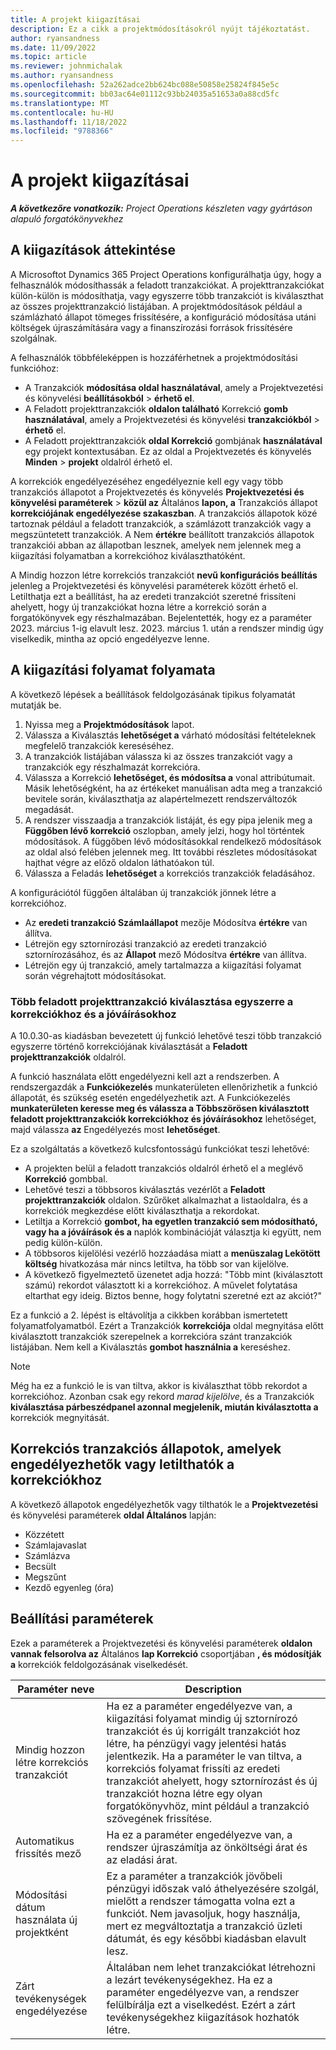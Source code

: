 ```yaml
---
title: A projekt kiigazításai
description: Ez a cikk a projektmódosításokról nyújt tájékoztatást.
author: ryansandness
ms.date: 11/09/2022
ms.topic: article
ms.reviewer: johnmichalak
ms.author: ryansandness
ms.openlocfilehash: 52a262adce2bb624bc088e50858e25824f845e5c
ms.sourcegitcommit: bb03ac64e01112c93bb24035a51653a0a88cd5fc
ms.translationtype: MT
ms.contentlocale: hu-HU
ms.lasthandoff: 11/18/2022
ms.locfileid: "9788366"
---
```

# <a name="project-adjustments"></a>A projekt kiigazításai

_**A következőre vonatkozik:** Project Operations készleten vagy gyártáson alapuló forgatókönyvekhez_

## <a name="adjustments-overview"></a>A kiigazítások áttekintése

A Microsoftot Dynamics 365 Project Operations konfigurálhatja úgy, hogy a felhasználók módosíthassák a feladott tranzakciókat. A projekttranzakciókat külön-külön is módosíthatja, vagy egyszerre több tranzakciót is kiválaszthat az összes projekttranzakció listájában. A projektmódosítások például a számlázható állapot tömeges frissítésére, a konfiguráció módosítása utáni költségek újraszámítására vagy a finanszírozási források frissítésére szolgálnak.

A felhasználók többféleképpen is hozzáférhetnek a projektmódosítási funkcióhoz:

- A Tranzakciók **módosítása oldal használatával**, amely a Projektvezetési és könyvelési **beállításokból** \> **érhető el**.
- A Feladott projekttranzakciók **oldalon található** Korrekció **gomb használatával**, amely a Projektvezetési és könyvelési **tranzakciókból** \> **érhető** el.
- A Feladott projekttranzakciók **oldal Korrekció** gombjának **használatával** egy projekt kontextusában. Ez az oldal a Projektvezetés és könyvelés **Minden** \> **projekt** oldalról érhető el.

A korrekciók engedélyezéséhez engedélyeznie kell egy vagy több tranzakciós állapotot a Projektvezetés és könyvelés **Projektvezetési és könyvelési paraméterek** \> **közül az** Általános **lapon, a** Tranzakciós állapot **korrekciójának engedélyezése szakaszban**. A tranzakciós állapotok közé tartoznak például a feladott tranzakciók, a számlázott tranzakciók vagy a megszüntetett tranzakciók. A Nem **értékre** beállított tranzakciós állapotok tranzakciói abban az állapotban lesznek, amelyek nem jelennek meg a kiigazítási folyamatban a korrekcióhoz kiválaszthatóként.

A Mindig hozzon létre korrekciós tranzakciót **nevű konfigurációs beállítás** jelenleg a Projektvezetési és könyvelési paraméterek között érhető el. Letilthatja ezt a beállítást, ha az eredeti tranzakciót szeretné frissíteni ahelyett, hogy új tranzakciókat hozna létre a korrekció során a forgatókönyvek egy részhalmazában. Bejelentették, hogy ez a paraméter 2023. március 1-ig elavult lesz. 2023. március 1. után a rendszer mindig úgy viselkedik, mintha az opció engedélyezve lenne.

## <a name="adjustments-process-flow"></a>A kiigazítási folyamat folyamata

A következő lépések a beállítások feldolgozásának tipikus folyamatát mutatják be.

1. Nyissa meg a **Projektmódosítások** lapot.
2. Válassza a Kiválasztás **lehetőséget a** várható módosítási feltételeknek megfelelő tranzakciók kereséséhez.
3. A tranzakciók listájában válassza ki az összes tranzakciót vagy a tranzakciók egy részhalmazát korrekcióra.
4. Válassza a Korrekció **lehetőséget, és módosítsa a** vonal attribútumait. Másik lehetőségként, ha az értékeket manuálisan adta meg a tranzakció bevitele során, kiválaszthatja az alapértelmezett rendszerváltozók megadását.
5. A rendszer visszaadja a tranzakciók listáját, és egy pipa jelenik meg a **Függőben lévő korrekció** oszlopban, amely jelzi, hogy hol történtek módosítások. A függőben lévő módosításokkal rendelkező módosítások az oldal alsó felében jelennek meg. Itt további részletes módosításokat hajthat végre az előző oldalon láthatóakon túl.
6. Válassza a Feladás **lehetőséget** a korrekciós tranzakciók feladásához.

A konfigurációtól függően általában új tranzakciók jönnek létre a korrekcióhoz.

- Az **eredeti tranzakció Számlaállapot** mezője Módosítva **értékre** van állítva.
- Létrejön egy sztornírozási tranzakció az eredeti tranzakció sztornírozásához, és az **Állapot** mező Módosítva **értékre** van állítva.
- Létrejön egy új tranzakció, amely tartalmazza a kiigazítási folyamat során végrehajtott módosításokat.

### <a name="selecting-multiple-posted-project-transactions-at-a-time-for-adjustments-and-credit-notes"></a>Több feladott projekttranzakció kiválasztása egyszerre a korrekciókhoz és a jóváírásokhoz

A 10.0.30-as kiadásban bevezetett új funkció lehetővé teszi több tranzakció egyszerre történő korrekciójának kiválasztását a **Feladott projekttranzakciók** oldalról.

A funkció használata előtt engedélyezni kell azt a rendszerben. A rendszergazdák a **Funkciókezelés** munkaterületen ellenőrizhetik a funkció állapotát, és szükség esetén engedélyezhetik azt. A Funkciókezelés **munkaterületen keresse meg és válassza a Többszörösen kiválasztott feladott projekttranzakciók korrekciókhoz és jóváírásokhoz**  lehetőséget, majd válassza **az** Engedélyezés most **lehetőséget**.

Ez a szolgáltatás a következő kulcsfontosságú funkciókat teszi lehetővé:

- A projekten belül a feladott tranzakciós oldalról érhető el a meglévő **Korrekció** gombbal.
- Lehetővé teszi a többsoros kiválasztás vezérlőt a **Feladott projekttranzakciók** oldalon. Szűrőket alkalmazhat a listaoldalra, és a korrekciók megkezdése előtt kiválaszthatja a rekordokat.
- Letiltja a Korrekció **gombot, ha egyetlen tranzakció sem módosítható, vagy ha a jóváírások és a** naplók kombinációját választja ki együtt, nem pedig külön-külön.
- A többsoros kijelölési vezérlő hozzáadása miatt a **menüszalag Lekötött költség** hivatkozása már nincs letiltva, ha több sor van kijelölve.
- A következő figyelmeztető üzenetet adja hozzá: "Több mint (kiválasztott számú) rekordot választott ki a korrekcióhoz. A művelet folytatása eltarthat egy ideig. Biztos benne, hogy folytatni szeretné ezt az akciót?"

Ez a funkció a 2. lépést is eltávolítja a cikkben korábban ismertetett folyamatfolyamatból. Ezért a Tranzakciók **korrekciója** oldal megnyitása előtt kiválasztott tranzakciók szerepelnek a korrekcióra szánt tranzakciók listájában. Nem kell a Kiválasztás **gombot használnia a** kereséshez.

> [!NOTE] 
> Még ha ez a funkció le is van tiltva, akkor is kiválaszthat több rekordot a korrekcióhoz. Azonban csak egy rekord *marad kijelölve*, és a Tranzakciók **kiválasztása párbeszédpanel azonnal megjelenik, miután kiválasztotta a** korrekciók megnyitását.

## <a name="adjustment-transaction-statuses-that-can-be-enabled-or-disabled-for-adjustments"></a>Korrekciós tranzakciós állapotok, amelyek engedélyezhetők vagy letilthatók a korrekciókhoz

A következő állapotok engedélyezhetők vagy tilthatók le a **Projektvezetési** és könyvelési paraméterek **oldal Általános** lapján:

- Közzétett
- Számlajavaslat
- Számlázva
- Becsült
- Megszűnt
- Kezdő egyenleg (óra)

## <a name="adjustment-parameters"></a>Beállítási paraméterek

Ezek a paraméterek a Projektvezetési és könyvelési paraméterek **oldalon vannak felsorolva az** Általános **lap Korrekció** csoportjában **, és módosítják a** korrekciók feldolgozásának viselkedését. 

| Paraméter neve | Description |
|----------------|-------------
| Mindig hozzon létre korrekciós tranzakciót | Ha ez a paraméter engedélyezve van, a kiigazítási folyamat mindig új sztornírozó tranzakciót és új korrigált tranzakciót hoz létre, ha pénzügyi vagy jelentési hatás jelentkezik. Ha a paraméter le van tiltva, a korrekciós folyamat frissíti az eredeti tranzakciót ahelyett, hogy sztornírozást és új tranzakciót hozna létre egy olyan forgatókönyvhöz, mint például a tranzakció szövegének frissítése. |
| Automatikus frissítés mező | Ha ez a paraméter engedélyezve van, a rendszer újraszámítja az önköltségi árat és az eladási árat. |
| Módosítási dátum használata új projektként | Ez a paraméter a tranzakciók jövőbeli pénzügyi időszak való áthelyezésére szolgál, mielőtt a rendszer támogatta volna ezt a funkciót. Nem javasoljuk, hogy használja, mert ez megváltoztatja a tranzakció üzleti dátumát, és egy későbbi kiadásban elavult lesz. |
| Zárt tevékenységek engedélyezése | Általában nem lehet tranzakciókat létrehozni a lezárt tevékenységekhez. Ha ez a paraméter engedélyezve van, a rendszer felülbírálja ezt a viselkedést. Ezért a zárt tevékenységekhez kiigazítások hozhatók létre. |
